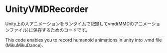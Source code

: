 # UnityVMDRecorder

Unity上の人アニメーションをランタイムで記録してvmd(MMDのアニメーションファイル)に保存するためのコードです。  
  
This code enables you to record humanoid animations in unity into .vmd file (MikuMikuDance).
